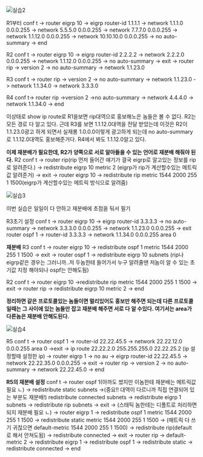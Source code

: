 ![실습2](https://user-images.githubusercontent.com/67897827/156988189-b0f0dc97-3a32-42a7-baf9-21af596127ec.PNG)

R1부터
conf t -> router eigrp 10 -> eigrp router-id 1.1.1.1 -> network 1.1.1.0 0.0.0.255 -> network 5.5.5.0 0.0.0.255 -> network 7.7.7.0 0.0.0.255
-> network 1.1.12.0 0.0.0.255 -> network 10.10.10.0 0.0.0.255 -> no auto-summary -> end

R2
conf t -> router eigrp 10 -> eigrp router-id 2.2.2.2 -> network 2.2.2.0 0.0.0.255 -> network 1.1.12.0 0.0.0.255 -> no auto-summary -> exit
-> router rip -> version 2 -> no auto-summary -> network 1.1.23.0

R3
conf t -> router rip -> version 2 -> no auto-summary -> network 1.1.23.0 -> network 1.1.34.0 -> network 3.3.3.0

R4
conf t-> router rip ->version 2 ->no auto-summary -> network 4.4.4.0 -> network 1.1.34.0 -> end

이상태로 show ip route로 R1을보면 rip대역으로 홍보해노은 놈들은 볼 수 없다. R2는 모든 경로 다 알고 있다. 근데 R3를 보면 1.1.12.0대역을 전달 받았는데
이것은 R2이 1.1.23.0광고 하게 되면서 실제롱 1.0.0.0이렇게 광고하게 되는데 no auto-summary로 1.1.12.0대역도 홍보해준거다. R4에서 봐도 1.1.12.0알고 있다.

**이제 재분배가 필요한데, R2가 양쪽으로 서로 알아들을 수 있는 언어로 재분배 해줘야 된다.**
R2
conf t -> router rip(rip 먼저 들어간 얘기가 결국 eigrp로 알고있는 정보를 rip로 알려준다.) -> redistribute eigrp 10 metric 2 (eigrp가 rip가 계산할수있는 메트릭 값 알려준거) -> exit
-> router eigrp 10 -> redistribute rip metric 1544 2000 255 1 1500(eigrp가 계산할수있는 메트릭 방식으로 알려줌)


![실습3](https://user-images.githubusercontent.com/67897827/156993829-e263009e-c527-4779-8540-eb526f022ee7.PNG)

이번 실습은 일일이 다 안하고 재분배에 초점을 둬서 필기

R3초기 설정
conf t -> router eigrp 10 -> eigrp router-id 3.3.3.3 -> no auto-summary ->  network 3.3.3.0 0.0.0.255 -> network 1.1.23.0 0.0.0.255 -> exit
router ospf 1 -> router-id 3.3.3.3 -> network 1.1.34.0 0.0.0.255 area 0 

**재분배**
R3
conf t -> router eigrp 10 -> redistribute ospf 1 metric 1544 2000 255 1 1500 -> exit
-> router ospf 1 -> redistribute eigrp 10 subnets (rip나 eigrp같은 경우는 그러니까..저 두놈한테 들어가서 누구 알려줄땐 저놈이 알 수 있는 초기값 지정 해야되나 ospf는 안해도됨)

R2
conf t -> router eigrp 10 ->redistribute rip metric 1544 2000 255 1 1500 -> exit
-> router rip -> redistribute eigrp 10 metric 2 -> end


**정리하면 같은 프로토콜있는 놈들이면 멀리있어도 홍보만 해주면 되는데 다른 프로토콜일때는 그 사이에 있는 놈들만 잡고 재분배 해주면 서로 다 알 수있다.
여기서는 area가 다른놈은 재분배 안해도된다.**

![실습4](https://user-images.githubusercontent.com/67897827/157021689-5a5f8b2a-c0eb-47a9-8346-74a0c70bf0cb.PNG)

R5
conf t -> router ospf 1 -> router-id 22.22.45.5 -> network 22.22.12.0 0.0.0.255 area 0 ->exit
-> ip route 22.22.2.0 255.255.255.0 22.22.25.2 (ip 설정할때 설정한 ip) -> router eigrp 1 -> no au -> eigrp router-id 22.22.45.5 -> network 22.22.35.0 0.0.0.255 -> exit
-> router rip -> version 2 -> no auto-summary -> network 22.22.45.0 -> end

**R5의 재분배 설정**
conf t -> router ospf 1(아까도 썼지만 이놈한테 재분배는 메트릭값 필요 ㄴ) -> redistribute static subnets ->(중요!! 대역이 다르니까 직접 연결되어 있는 부분도 재분배!) redistribute connected subnets -> redistribute eigrp 1 subnets -> redistribute rip subnets -> exit 
-> (스태틱 놈한테는 디폴트로 처리하면되지 재분배 필요 ㄴ) -> router eigrp 1 -> redistribute ospf 1 metric 1544 2000 255 1 1500 -> redistribute static metric 1544 2000 255 1 1500
-> (매트릭 다 쓰기 귀찮으면 default-metric 1544 2000 255 1 1500) -> redistribute rip(default 로 해서 안쳐도됨) -> redistribute connected -> exit -> router rip -> default-metric 2
-> redistribute eigrp 1 -> redistribute ospf 1 -> redistribute static -> redistribute connected -> end



